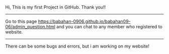 Hi,
This is my first Project in GitHub. Thank you!!

------------------------------------------------------------------------
Go to this page https://babahan-0906.github.io/babahan09-06/admin_question.html and you can chat to any member who registered to website.

------------------------------------------------------------------------
There can be some bugs and errors, but i am working on my website!
